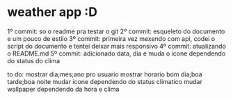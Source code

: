 # weather app :D
1º commit: so o readme pra testar o git
2º commit: esqueleto do documento e um pouco de estilo
3º commit: primeira vez mexendo com api, codei o script do documento e tentei deixar mais responsivo
4º commit: atualizando o README.md
5º commit: adicionado data, dia e muda o icone dependendo do status do clima 


to do: 
mostrar dia;mes;ano pro usuario
mostrar horario
bom dia;boa tarde;boa noite
mudar icone dependendo do status climatico
mudar wallpaper dependendo da hora e clima